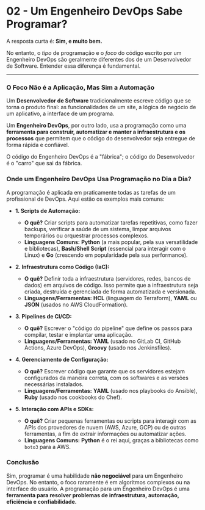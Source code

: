 # 02 - Um Engenheiro DevOps Sabe Programar?

A resposta curta é: **Sim, e muito bem.**

No entanto, o *tipo* de programação e o *foco* do código escrito por um Engenheiro DevOps são geralmente diferentes dos de um Desenvolvedor de Software. Entender essa diferença é fundamental.

---

### O Foco Não é a Aplicação, Mas Sim a Automação

Um **Desenvolvedor de Software** tradicionalmente escreve código que se torna o produto final: as funcionalidades de um site, a lógica de negócio de um aplicativo, a interface de um programa.

Um **Engenheiro DevOps**, por outro lado, usa a programação como uma **ferramenta para construir, automatizar e manter a infraestrutura e os processos** que permitem que o código do desenvolvedor seja entregue de forma rápida e confiável.

O código do Engenheiro DevOps é a "fábrica"; o código do Desenvolvedor é o "carro" que sai da fábrica.

### Onde um Engenheiro DevOps Usa Programação no Dia a Dia?

A programação é aplicada em praticamente todas as tarefas de um profissional de DevOps. Aqui estão os exemplos mais comuns:

* **1. Scripts de Automação:**
    * **O quê?** Criar scripts para automatizar tarefas repetitivas, como fazer backups, verificar a saúde de um sistema, limpar arquivos temporários ou orquestrar processos complexos.
    * **Linguagens Comuns:** **Python** (a mais popular, pela sua versatilidade e bibliotecas), **Bash/Shell Script** (essencial para interagir com o Linux) e **Go** (crescendo em popularidade pela sua performance).

* **2. Infraestrutura como Código (IaC):**
    * **O quê?** Definir toda a infraestrutura (servidores, redes, bancos de dados) em arquivos de código. Isso permite que a infraestrutura seja criada, destruída e gerenciada de forma automatizada e versionada.
    * **Linguagens/Ferramentas:** **HCL** (linguagem do Terraform), **YAML** ou **JSON** (usados no AWS CloudFormation).

* **3. Pipelines de CI/CD:**
    * **O quê?** Escrever o "código do pipeline" que define os passos para compilar, testar e implantar uma aplicação.
    * **Linguagens/Ferramentas:** **YAML** (usado no GitLab CI, GitHub Actions, Azure DevOps), **Groovy** (usado nos Jenkinsfiles).

* **4. Gerenciamento de Configuração:**
    * **O quê?** Escrever código que garante que os servidores estejam configurados da maneira correta, com os softwares e as versões necessárias instalados.
    * **Linguagens/Ferramentas:** **YAML** (usado nos playbooks do Ansible), **Ruby** (usado nos cookbooks do Chef).

* **5. Interação com APIs e SDKs:**
    * **O quê?** Criar pequenas ferramentas ou scripts para interagir com as APIs dos provedores de nuvem (AWS, Azure, GCP) ou de outras ferramentas, a fim de extrair informações ou automatizar ações.
    * **Linguagens Comuns:** **Python** é o rei aqui, graças a bibliotecas como `boto3` para a AWS.

### Conclusão

Sim, programar é uma habilidade **não negociável** para um Engenheiro DevOps. No entanto, o foco raramente é em algoritmos complexos ou na interface do usuário. A programação para um Engenheiro DevOps é uma **ferramenta para resolver problemas de infraestrutura, automação, eficiência e confiabilidade.**